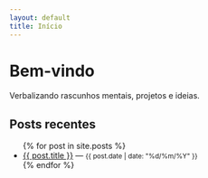 ```yaml
---
layout: default
title: Início
---
```


# Bem-vindo

Verbalizando rascunhos mentais, projetos e ideias.

## Posts recentes

<ul>
  {% for post in site.posts %}
    <li>
      <a href="{{ site.baseurl }}{{ post.url }}">{{ post.title }}</a> — <small>{{ post.date | date: "%d/%m/%Y" }}</small>
    </li>
  {% endfor %}
</ul>

